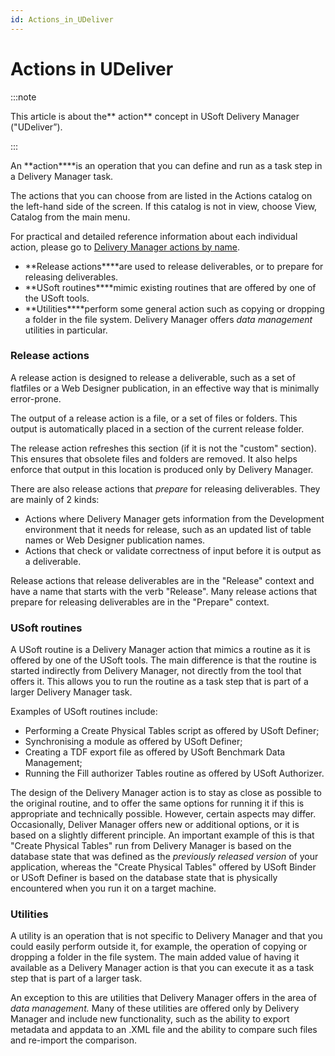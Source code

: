 ```yaml
---
id: Actions_in_UDeliver
---
```


# Actions in UDeliver


:::note

This article is about the** action** concept in USoft Delivery Manager ("UDeliver”).

:::

An **action****is an operation that you can define and run as a task step in a Delivery Manager task.

The actions that you can choose from are listed in the Actions catalog on the left-hand side of the screen. If this catalog is not in view, choose View, Catalog from the main menu.

For practical and detailed reference information about each individual action, please go to [Delivery Manager actions by name](/Continuous_delivery/Delivery_Manager_actions_by_name).

- **Release actions****are used to release deliverables, or to prepare for releasing deliverables.
- **USoft routines****mimic existing routines that are offered by one of the USoft tools.
- **Utilities****perform some general action such as copying or dropping a folder in the file system. Delivery Manager offers *data management* utilities in particular.

### Release actions

A release action is designed to release a deliverable, such as a set of flatfiles or a Web Designer publication, in an effective way that is minimally error-prone.

The output of a release action is a file, or a set of files or folders. This output is automatically placed in a section of the current release folder.

The release action refreshes this section (if it is not the "custom" section). This ensures that obsolete files and folders are removed. It also helps enforce that output in this location is produced only by Delivery Manager.

There are also release actions that *prepare* for releasing deliverables. They are mainly of 2 kinds:

- Actions where Delivery Manager gets information from the Development environment that it needs for release, such as an updated list of table names or Web Designer publication names.
- Actions that check or validate correctness of input before it is output as a deliverable.

Release actions that release deliverables are in the "Release" context and have a name that starts with the verb "Release". Many release actions that prepare for releasing deliverables are in the "Prepare" context.

### USoft routines

A USoft routine is a Delivery Manager action that mimics a routine as it is offered by one of the USoft tools. The main difference is that the routine is started indirectly from Delivery Manager, not directly from the tool that offers it. This allows you to run the routine as a task step that is part of a larger Delivery Manager task.

Examples of USoft routines include:

- Performing a Create Physical Tables script as offered by USoft Definer;
- Synchronising a module as offered by USoft Definer;
- Creating a TDF export file as offered by USoft Benchmark Data Management;
- Running the Fill authorizer Tables routine as offered by USoft Authorizer.

The design of the Delivery Manager action is to stay as close as possible to the original routine, and to offer the same options for running it if this is appropriate and technically possible. However, certain aspects may differ. Occasionally, Deliver Manager offers new or additional options, or it is based on a slightly different principle. An important example of this is that "Create Physical Tables" run from Delivery Manager is based on the database state that was defined as the *previously released version* of your application, whereas the "Create Physical Tables" offered by USoft Binder or USoft Definer is based on the database state that is physically encountered when you run it on a target machine.

### Utilities

A utility is an operation that is not specific to Delivery Manager and that you could easily perform outside it, for example, the operation of copying or dropping a folder in the file system. The main added value of having it available as a Delivery Manager action is that you can execute it as a task step that is part of a larger task.

An exception to this are utilities that Delivery Manager offers in the area of *data management.* Many of these utilities are offered only by Delivery Manager and include new functionality, such as the ability to export metadata and appdata to an .XML file and the ability to compare such files and re-import the comparison.